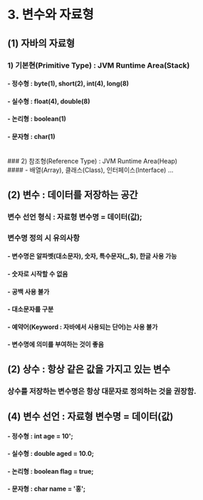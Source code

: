 # 3. 변수와 자료형<br>
## (1) 자바의 자료형<br>
### 1) 기본현(Primitive Type) : JVM Runtime Area(Stack)<br>
#### - 정수형 : byte(1), short(2), int(4), long(8)<br>
#### - 실수형 : float(4), double(8)<br>
#### - 논리형 : boolean(1)<br>
#### - 문자형 : char(1)<br>
<br>
### 2) 참조형(Reference Type) : JVM Runtime Area(Heap)<br>
#### - 배열(Array), 클래스(Class), 인터페이스(Interface) ... <br>

## (2) 변수 : 데이터를 저장하는 공간
### 변수 선언 형식 : 자료형 변수명 = 데이터(값);
### 변수명 정의 시 유의사항
#### - 변수명은 알파벳(대소문자), 숫자, 특수문자(_,$), 한글 사용 가능
#### - 숫자로 시작할 수 없음
#### - 공백 사용 불가
#### - 대소문자를 구분
#### - 예약어(Keyword : 자바에서 사용되는 단어)는 사용 불가
#### - 변수명에 의미를 부여하는 것이 좋음

## (2) 상수 : 항상 같은 값을 가지고 있는 변수<br>
### 상수를 저장하는 변수명은 항상 대문자로 정의하는 것을 권장함.<br>

## (4)  변수 선언 : 자료형 변수명 = 데이터(값)
#### - 정수형 : int  age = 10';
#### - 실수형 : double aged = 10.0;
#### - 논리형 : boolean flag = true;
#### - 문자형 : char name = '홍';